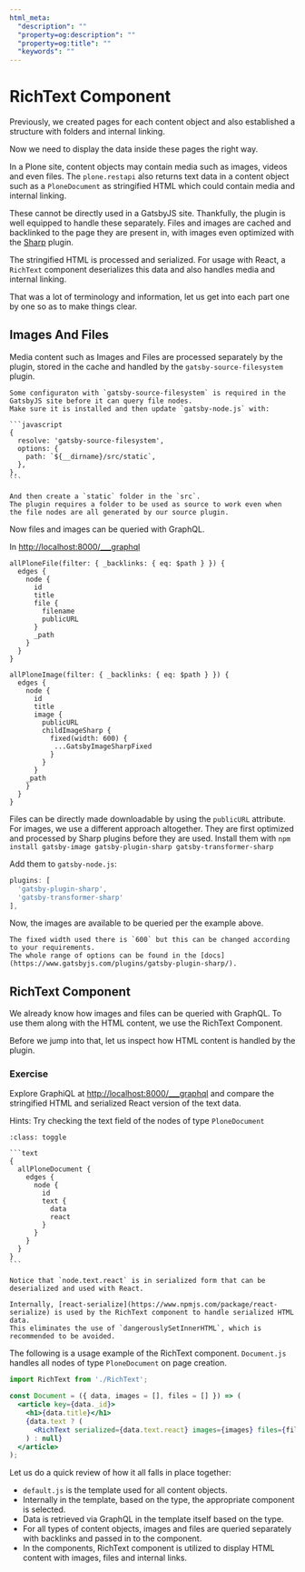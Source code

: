 ```yaml
---
html_meta:
  "description": ""
  "property=og:description": ""
  "property=og:title": ""
  "keywords": ""
---
```


# RichText Component

Previously, we created pages for each content object and also established a structure with folders and internal linking.

Now we need to display the data inside these pages the right way.

In a Plone site, content objects may contain media such as images, videos and even files.
The `plone.restapi` also returns text data in a content object such as a `PloneDocument` as stringified HTML which could contain media and internal linking.

These cannot be directly used in a GatsbyJS site.
Thankfully, the plugin is well equipped to handle these separately.
Files and images are cached and backlinked to the page they are present in, with images even optimized with the [Sharp](https://github.com/lovell/sharp) plugin.

The stringified HTML is processed and serialized.
For usage with React, a `RichText` component deserializes this data and also handles media and internal linking.

That was a lot of terminology and information, let us get into each part one by one so as to make things clear.

## Images And Files

Media content such as Images and Files are processed separately by the plugin, stored in the cache and handled by the `gatsby-source-filesystem` plugin.

````{note}
Some configuraton with `gatsby-source-filesystem` is required in the GatsbyJS site before it can query file nodes.
Make sure it is installed and then update `gatsby-node.js` with:

```javascript
{
  resolve: 'gatsby-source-filesystem',
  options: {
    path: `${__dirname}/src/static`,
  },
},
```

And then create a `static` folder in the `src`.
The plugin requires a folder to be used as source to work even when the file nodes are all generated by our source plugin.
````

Now files and images can be queried with GraphQL.

In <http://localhost:8000/___graphql>

```text
allPloneFile(filter: { _backlinks: { eq: $path } }) {
  edges {
    node {
      id
      title
      file {
        filename
        publicURL
      }
      _path
    }
  }
}

allPloneImage(filter: { _backlinks: { eq: $path } }) {
  edges {
    node {
      id
      title
      image {
        publicURL
        childImageSharp {
          fixed(width: 600) {
           ...GatsbyImageSharpFixed
          }
        }
      }
    _path
    }
  }
}
```

Files can be directly made downloadable by using the `publicURL` attribute.
For images, we use a different approach altogether.
They are first optimized and processed by Sharp plugins before they are used.
Install them with `npm install gatsby-image gatsby-plugin-sharp gatsby-transformer-sharp`

Add them to `gatsby-node.js`:

```javascript
plugins: [
  'gatsby-plugin-sharp',
  'gatsby-transformer-sharp'
],
```

Now, the images are available to be queried per the example above.

```{note}
The fixed width used there is `600` but this can be changed according to your requirements.
The whole range of options can be found in the [docs](https://www.gatsbyjs.com/plugins/gatsby-plugin-sharp/).
```

## RichText Component

We already know how images and files can be queried with GraphQL.
To use them along with the HTML content, we use the RichText Component.

Before we jump into that, let us inspect how HTML content is handled by the plugin.

### Exercise

Explore GraphiQL at <http://localhost:8000/___graphql> and compare the stringified HTML and serialized React version of the text data.

Hints: Try checking the text field of the nodes of type `PloneDocument`

````{admonition} Solution
:class: toggle

```text
{
  allPloneDocument {
    edges {
      node {
        id
        text {
          data
          react
        }
      }
    }
  }
}
```

Notice that `node.text.react` is in serialized form that can be deserialized and used with React.
````

```{note}
Internally, [react-serialize](https://www.npmjs.com/package/react-serialize) is used by the RichText component to handle serialized HTML data.
This eliminates the use of `dangerouslySetInnerHTML`, which is recommended to be avoided.
```

The following is a usage example of the RichText component.
`Document.js` handles all nodes of type `PloneDocument` on page creation.

```jsx
import RichText from './RichText';

const Document = ({ data, images = [], files = [] }) => (
  <article key={data._id}>
    <h1>{data.title}</h1>
    {data.text ? (
      <RichText serialized={data.text.react} images={images} files={files} />
    ) : null}
  </article>
);
```

Let us do a quick review of how it all falls in place together:

- `default.js` is the template used for all content objects.
- Internally in the template, based on the type, the appropriate component is selected.
- Data is retrieved via GraphQL in the template itself based on the type.
- For all types of content objects, images and files are queried separately with backlinks and passed in to the component.
- In the components, RichText component is utilized to display HTML content with images, files and internal links.
